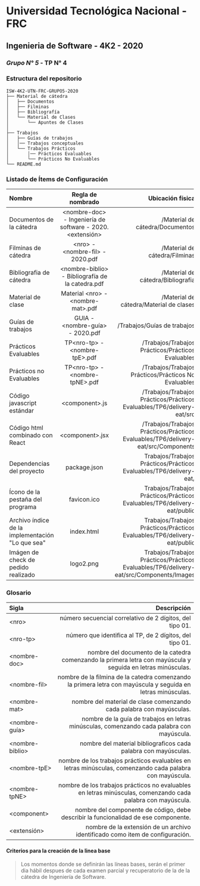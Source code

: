 # Universidad Tecnológica Nacional - FRC
## Ingenieria de Software - 4K2 - 2020
### *Grupo N° 5* - TP N° 4

### Estructura del repositorio

```
ISW-4K2-UTN-FRC-GRUPO5-2020
├── Material de cátedra
│   ├── Documentos 
│   ├── Filminas
│   ├── Bibliografía
│   └── Material de Clases 
│       └── Apuntes de Clases   
│   
├── Trabajos
│   ├── Guías de trabajos
│   │── Trabajos conceptuales
│   └── Trabajos Prácticos
│       │── Prácticos Evaluables 
│       └── Prácticos No Evaluables
└── README.md

```

### Listado de Ítems de Configuración

| Nombre  | Regla de nombrado  | Ubicación física |
| :------------ |:---------------:| -----:|
| Documentos de la cátedra | \<nombre-doc> - Ingeniería de software - 2020.<extensión> | /Material de cátedra/Documentos
| Filminas de cátedra | \<nro> - \<nombre-fil> - 2020.pdf | /Material de cátedra/Filminas
| Bibliografia de cátedra |\<nombre-biblio> - Bibliografía de la catedra.pdf | /Material de cátedra/Bibliografia
| Material de clase | Material \<nro> - \<nombre-mat>.pdf | /Material de cátedra/Material de clases
| Guías de trabajos | GUIA - \<nombre-guía> - 2020.pdf | /Trabajos/Guías de trabajos
| Prácticos Evaluables | TP\<nro-tp> - \<nombre-tpE>.pdf | /Trabajos/Trabajos Prácticos/Prácticos Evaluables
| Prácticos no Evaluables | TP\<nro-tp> - \<nombre-tpNE>.pdf | /Trabajos/Trabajos Prácticos/Prácticos No Evaluables
| Código javascript estándar | \<component>.js | /Trabajos/Trabajos Prácticos/Prácticos Evaluables/TP6/delivery-eat/src
| Código html combinado con React | \<component>.jsx | /Trabajos/Trabajos Prácticos/Prácticos Evaluables/TP6/delivery-eat/src/Components
| Dependencias del proyecto | package.json | Trabajos/Trabajos Prácticos/Prácticos Evaluables/TP6/delivery-eat/
| Ícono de la pestaña del programa | favicon.ico | Trabajos/Trabajos Prácticos/Prácticos Evaluables/TP6/delivery-eat/public
| Archivo índice de la implementación "Lo que sea" | index.html | Trabajos/Trabajos Prácticos/Prácticos Evaluables/TP6/delivery-eat/public
| Imágen de check de pedido realizado | logo2.png | Trabajos/Trabajos Prácticos/Prácticos Evaluables/TP6/delivery-eat/src/Components/Images


### Glosario

| Sigla  | Descripción |
| :------------ | -----:|
| \<nro\> | número secuencial correlativo de 2 dígitos, del tipo 01.
| \<nro-tp\> | número que identifica al TP, de 2 dígitos, del tipo 01.
| \<nombre-doc\> | nombre del documento  de la catedra comenzando la primera letra con mayúscula y seguida en letras minúsculas.
| \<nombre-fil\> | nombre de la filmina  de la catedra comenzando la primera letra con mayúscula y seguida en letras minúsculas.
| \<nombre-mat\> | nombre del material de clase comenzando cada palabra con mayúsculas.
| \<nombre-guía\> | nombre de la guía de trabajos en letras minúsculas, comenzando cada palabra con mayúscula.
| \<nombre-biblio\> | nombre del material bibliograficos cada palabra con mayúsculas.
| \<nombre-tpE\> | nombre de los trabajos prácticos evaluables en letras minúsculas, comenzando cada palabra con mayúscula.
| \<nombre-tpNE\> | nombre de los trabajos prácticos no evaluables en letras minúsculas, comenzando cada palabra con mayúscula.
| \<component\> | nombre del componente de código, debe describir la funcionalidad de ese componente.
| \<extensión\> | nombre de la extensión de un archivo identificado como item de configuración.




#### Criterios para la creación de la linea base

>Los momentos donde se definirán las líneas bases, serán el primer dia hábil despues de cada examen parcial y recuperatorio de la de la cátedra de Ingeniería de Software.
